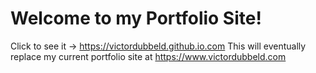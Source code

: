 # Welcome to my Portfolio Site!

Click to see it -> https://victordubbeld.github.io.com
This will eventually replace my current portfolio site at https://www.victordubbeld.com
